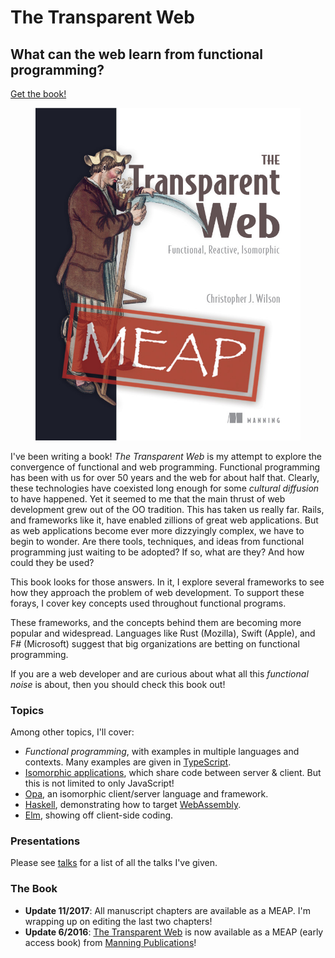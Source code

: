 # The Transparent Web

## What can the web learn from functional programming?

[Get the book!](https://www.manning.com/books/the-transparent-web?a_aid=transparentweb&a_bid=40bf85fd)

<figure>
  <a href="https://www.manning.com/books/the-transparent-web?a_aid=transparentweb&a_bid=40bf85fd">
	<img
		src="/images/Wilson-TWeb-MEAP.png"
		alt="Transparent Web Cover">
  </a>
</figure>

I've been writing a book!
*The Transparent Web* is my attempt to explore the convergence of functional and web programming.
Functional programming has been with us for over 50 years and the web for about half that.
Clearly, these technologies have coexisted long enough for some _cultural diffusion_ to have happened.
Yet it seemed to me that the main thrust of web development grew out of the OO tradition.
This has taken us really far.
Rails, and frameworks like it, have enabled zillions of great web applications.
But as web applications become ever more dizzyingly complex, we have to begin to wonder.
Are there tools, techniques, and ideas from functional programming just waiting to be adopted?
If so, what are they?
And how could they be used?

This book looks for those answers.
In it, I explore several frameworks to see how they approach the problem of web development.
To support these forays, I cover key concepts used throughout functional programs.

These frameworks, and the concepts behind them are becoming more popular and widespread.
Languages like Rust (Mozilla), Swift (Apple), and F# (Microsoft) suggest that big organizations are betting on functional programming.

If you are a web developer and are curious about what all this _functional noise_ is about, then you should check this book out!


### Topics


Among other topics, I'll cover:

 * *Functional programming*, with examples in multiple languages and contexts.
   Many examples are given in [TypeScript](http://www.typescriptlang.org/).
 * [Isomorphic applications](http://isomorphic.net/), which share code between server & client.
   But this is not limited to only JavaScript!
 * [Opa](http://opalang.org/), an isomorphic client/server language and framework.
 * [Haskell](https://www.haskell.org/), demonstrating how to target [WebAssembly](http://webassembly.org/).
 * [Elm](http://elm-lang.org/), showing off client-side coding.


### Presentations


Please see [talks](talks.html) for a list of all the talks I've given.


### The Book


- **Update 11/2017**: All manuscript chapters are available as a MEAP.
  I'm wrapping up on editing the last two chapters!
- **Update 6/2016**: [The Transparent Web](https://manning.com/books/the-transparent-web) is now available as a MEAP (early access book) from [Manning Publications](http://manning.com/)!
